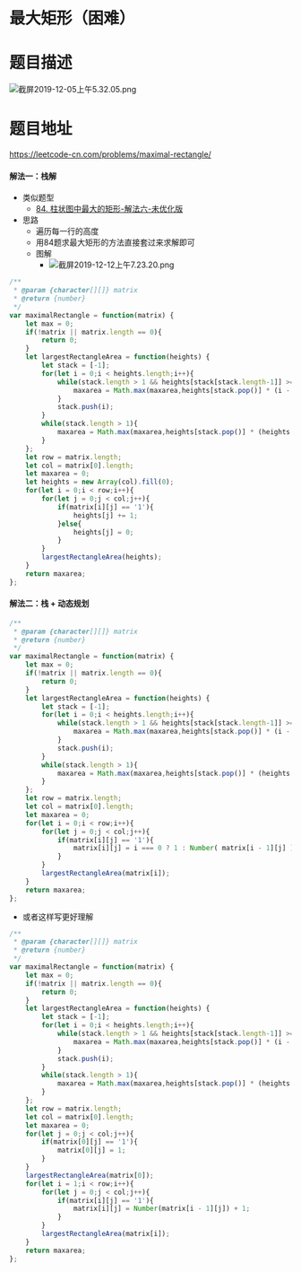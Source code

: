 # 最大矩形（困难）
# 题目描述
![截屏2019-12-05上午5.32.05.png](https://pic.leetcode-cn.com/a35e0f4f7ddd99ba9d31a4c79656b91ad07df9a755d9be0914de4f0d55fc95fd-%E6%88%AA%E5%B1%8F2019-12-05%E4%B8%8A%E5%8D%885.32.05.png)
# 题目地址
<https://leetcode-cn.com/problems/maximal-rectangle/>
#### 解法一：栈解
+ 类似题型
  + [84. 柱状图中最大的矩形-解法六-未优化版](https://leetcode-cn.com/problems/largest-rectangle-in-histogram/solution/84-zhu-zhuang-tu-zhong-zui-da-de-ju-xing-by-alexer/)
+ 思路
  + 遍历每一行的高度
  + 用84题求最大矩形的方法直接套过来求解即可
  + 图解
    + ![截屏2019-12-12上午7.23.20.png](https://pic.leetcode-cn.com/1b5a2903f6a9c54c1c1db3b5389a4151f8b7239d92b845729c2f3c674507b5a4-%E6%88%AA%E5%B1%8F2019-12-12%E4%B8%8A%E5%8D%887.23.20.png)
```javascript
/**
 * @param {character[][]} matrix
 * @return {number}
 */
var maximalRectangle = function(matrix) {
    let max = 0;
    if(!matrix || matrix.length == 0){
        return 0;
    }
    let largestRectangleArea = function(heights) {
        let stack = [-1];
        for(let i = 0;i < heights.length;i++){
            while(stack.length > 1 && heights[stack[stack.length-1]] >= heights[i]){
                maxarea = Math.max(maxarea,heights[stack.pop()] * (i - stack[stack.length-1] - 1));
            }
            stack.push(i);
        }
        while(stack.length > 1){
            maxarea = Math.max(maxarea,heights[stack.pop()] * (heights.length - stack[stack.length-1] - 1));
        }
    };
    let row = matrix.length;
    let col = matrix[0].length;
    let maxarea = 0;
    let heights = new Array(col).fill(0);
    for(let i = 0;i < row;i++){
        for(let j = 0;j < col;j++){
            if(matrix[i][j] == '1'){
                heights[j] += 1;
            }else{
                heights[j] = 0;
            }
        }
        largestRectangleArea(heights);
    }
    return maxarea;
};
```
#### 解法二：栈 + 动态规划
```javascript
/**
 * @param {character[][]} matrix
 * @return {number}
 */
var maximalRectangle = function(matrix) {
    let max = 0;
    if(!matrix || matrix.length == 0){
        return 0;
    }
    let largestRectangleArea = function(heights) {
        let stack = [-1];
        for(let i = 0;i < heights.length;i++){
            while(stack.length > 1 && heights[stack[stack.length-1]] >= heights[i]){
                maxarea = Math.max(maxarea,heights[stack.pop()] * (i - stack[stack.length-1] - 1));
            }
            stack.push(i);
        }
        while(stack.length > 1){
            maxarea = Math.max(maxarea,heights[stack.pop()] * (heights.length - stack[stack.length-1] - 1));
        }
    };
    let row = matrix.length;
    let col = matrix[0].length;
    let maxarea = 0;
    for(let i = 0;i < row;i++){
        for(let j = 0;j < col;j++){
            if(matrix[i][j] == '1'){
                matrix[i][j] = i === 0 ? 1 : Number( matrix[i - 1][j] ) + 1;
            }
        }
        largestRectangleArea(matrix[i]);
    }
    return maxarea;
};
```
+ 或者这样写更好理解
```javascript
/**
 * @param {character[][]} matrix
 * @return {number}
 */
var maximalRectangle = function(matrix) {
    let max = 0;
    if(!matrix || matrix.length == 0){
        return 0;
    }
    let largestRectangleArea = function(heights) {
        let stack = [-1];
        for(let i = 0;i < heights.length;i++){
            while(stack.length > 1 && heights[stack[stack.length-1]] >= heights[i]){
                maxarea = Math.max(maxarea,heights[stack.pop()] * (i - stack[stack.length-1] - 1));
            }
            stack.push(i);
        }
        while(stack.length > 1){
            maxarea = Math.max(maxarea,heights[stack.pop()] * (heights.length - stack[stack.length-1] - 1));
        }
    };
    let row = matrix.length;
    let col = matrix[0].length;
    let maxarea = 0;
    for(let j = 0;j < col;j++){
        if(matrix[0][j] == '1'){
            matrix[0][j] = 1;
        }
    }
    largestRectangleArea(matrix[0]);
    for(let i = 1;i < row;i++){
        for(let j = 0;j < col;j++){
            if(matrix[i][j] == '1'){
                matrix[i][j] = Number(matrix[i - 1][j]) + 1;
            }
        }
        largestRectangleArea(matrix[i]);
    }
    return maxarea;
};
```